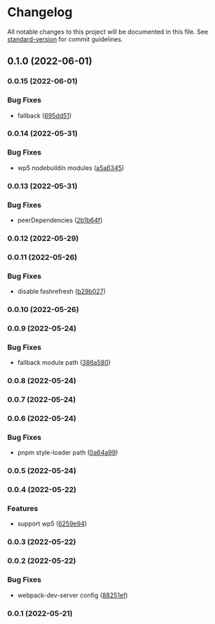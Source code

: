 # Changelog

All notable changes to this project will be documented in this file. See [standard-version](https://github.com/conventional-changelog/standard-version) for commit guidelines.

## 0.1.0 (2022-06-01)

### 0.0.15 (2022-06-01)


### Bug Fixes

* fallback ([695dd51](https://github.com/fupengl/react-app-rewired-single-spa/commit/695dd5159253e275fc511db7742b3987377a3349))

### 0.0.14 (2022-05-31)


### Bug Fixes

* wp5 nodebuildin modules ([a5a6345](https://github.com/fupengl/react-app-rewired-single-spa/commit/a5a63458555d911bcc7e65ed9da29ff176251378))

### 0.0.13 (2022-05-31)


### Bug Fixes

* peerDependencies ([2b1b64f](https://github.com/fupengl/react-app-rewired-single-spa/commit/2b1b64f8f485381ee6a0e76548a083b9d33b30f9))

### 0.0.12 (2022-05-29)

### 0.0.11 (2022-05-26)


### Bug Fixes

* disable fashrefresh ([b29b027](https://github.com/fupengl/react-app-rewired-single-spa/commit/b29b0273ecc0b427ec0eaff9b5ab098cdd955de0))

### 0.0.10 (2022-05-26)

### 0.0.9 (2022-05-24)


### Bug Fixes

* fallback module path ([386a580](https://github.com/fupengl/react-app-rewired-single-spa/commit/386a580dde007e092ba8127659bf103ffa90be66))

### 0.0.8 (2022-05-24)

### 0.0.7 (2022-05-24)

### 0.0.6 (2022-05-24)


### Bug Fixes

* pnpm style-loader path ([0a64a99](https://github.com/fupengl/react-app-rewired-single-spa/commit/0a64a996ba88c7c0057b707ec5d84e00c02d418d))

### 0.0.5 (2022-05-24)

### 0.0.4 (2022-05-22)


### Features

* support wp5 ([6259e94](https://github.com/fupengl/react-app-rewired-single-spa/commit/6259e945dc856f0d55947a4c6339b4e6c905a2a9))

### 0.0.3 (2022-05-22)

### 0.0.2 (2022-05-22)


### Bug Fixes

* webpack-dev-server config ([88251ef](https://github.com/fupengl/react-app-rewired-single-spa/commit/88251efb851cb31ffdcb2b5aaf231134887b5d7c))

### 0.0.1 (2022-05-21)
